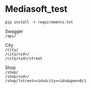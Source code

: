 # Mediasoft_test

`pip install -r requirements.txt`



Swagger   
`/api/`

City  
`/city/`  
`/city/<id>/`  
`/city/<id>/street`

Shop  
`/shop/`  
`/shop/<id>/`  
`/shop/?street=<id>&city=<id>&open=0/1`
